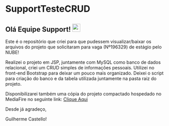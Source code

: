 # SupportTesteCRUD

## Olá Equipe Support! <img src="https://media.giphy.com/media/hvRJCLFzcasrR4ia7z/giphy.gif" width="25px">

Este é o repositório que criei para que pudessem visualizar/baixar os arquivos do projeto que solicitaram para vaga (Nº196329) de estágio pelo NUBE!

Realizei o projeto em JSP, juntamente com MySQL como banco de dados relacional, criei um CRUD simples de informações pessoais. Utilizei no front-end Bootstrap para deixar um pouco mais organizado.
Deixei o script para criação do banco e da tabela utilizada juntamente na pasta raiz do projeto.

Disponibilizarei também uma cópia do projeto compactado hospedado no MediaFire no seguinte link: <a href="https://www.mediafire.com/file/hyn2b0efcxwhjgh/SupportTesteCRUD.rar/file#">Clique Aqui</a>

Desde já agradeço,

Guilherme Castello!
